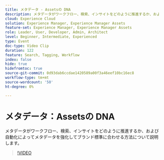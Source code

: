 ```yaml
---
title: メタデータ - Assetsの DNA
description: メタデータがワークフロー、検索、インサイトをどのように推進するか、および自動化によってメタデータを強化してブランド標準に合わせる方法について説明します。
cloud: Experience Cloud
solution: Experience Manager, Experience Manager Assets
feature-set: Experience Manager, Experience Manager Assets
role: Leader, User, Developer, Admin, Architect
level: Beginner, Intermediate, Experienced
type: Event
doc-type: Video Clip
duration: 122
feature: Search, Tagging, Workflow
index: false
hide: true
hidefromtoc: true
source-git-commit: 0d93dab6ccdae1420589a00f3a46eef10bc16ec8
workflow-type: tm+mt
source-wordcount: '50'
ht-degree: 0%

---
```



# メタデータ：Assetsの DNA

メタデータがワークフロー、検索、インサイトをどのように推進するか、および自動化によってメタデータを強化してブランド標準に合わせる方法について説明します。

>[!VIDEO](https://video.tv.adobe.com/v/3461966/?learn=on&enablevpops&captions=jpn)
